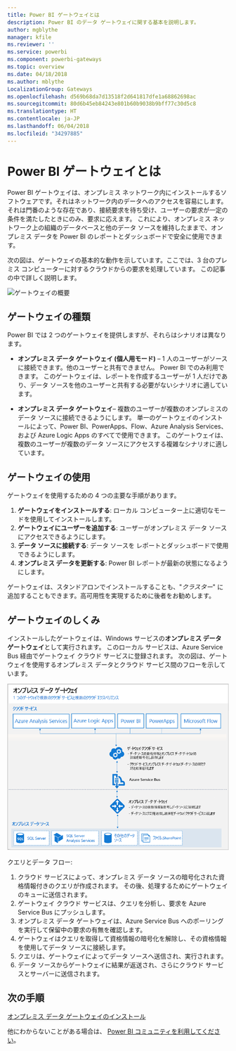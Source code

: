 ```yaml
---
title: Power BI ゲートウェイとは
description: Power BI のデータ ゲートウェイに関する基本を説明します。
author: mgblythe
manager: kfile
ms.reviewer: ''
ms.service: powerbi
ms.component: powerbi-gateways
ms.topic: overview
ms.date: 04/18/2018
ms.author: mblythe
LocalizationGroup: Gateways
ms.openlocfilehash: d569b68da7d13518f2d641817dfe1a68862698ac
ms.sourcegitcommit: 80d6b45eb84243e801b60b9038b9bff77c30d5c8
ms.translationtype: HT
ms.contentlocale: ja-JP
ms.lasthandoff: 06/04/2018
ms.locfileid: "34297885"
---
```

# <a name="what-are-power-bi-gateways"></a>Power BI ゲートウェイとは

Power BI ゲートウェイは、オンプレミス ネットワーク内にインストールするソフトウェアです。それはネットワーク内のデータへのアクセスを容易にします。 それは門番のような存在であり、接続要求を待ち受け、ユーザーの要求が一定の条件を満たしたときにのみ、要求に応えます。 これにより、オンプレミス ネットワーク上の組織のデータベースと他のデータ ソースを維持したままで、オンプレミス データを Power BI のレポートとダッシュボードで安全に使用できます。

次の図は、ゲートウェイの基本的な動作を示しています。ここでは、3 台のプレミス コンピューターに対するクラウドからの要求を処理しています。 この記事の中で詳しく説明します。

![ゲートウェイの概要](media/service-gateway-getting-started/gateway-overview.png)

## <a name="types-of-gateways"></a>ゲートウェイの種類

Power BI では 2 つのゲートウェイを提供しますが、それらはシナリオは異なります。

* **オンプレミス データ ゲートウェイ (個人用モード)** – 1 人のユーザーがソースに接続できます。他のユーザーと共有できません。 Power BI でのみ利用できます。 このゲートウェイは、レポートを作成するユーザーが 1 人だけであり、データ ソースを他のユーザーと共有する必要がないシナリオに適しています。

* **オンプレミス データ ゲートウェイ**– 複数のユーザーが複数のオンプレミスのデータ ソースに接続できるようにします。 単一のゲートウェイのインストールによって、Power BI、PowerApps、Flow、Azure Analysis Services、および Azure Logic Apps のすべてで使用できます。 このゲートウェイは、複数のユーザーが複数のデータ ソースにアクセスする複雑なシナリオに適しています。 

## <a name="using-a-gateway"></a>ゲートウェイの使用

ゲートウェイを使用するための 4 つの主要な手順があります。

1. **ゲートウェイをインストールする**: ローカル コンピューター上に適切なモードを使用してインストールします。
2. **ゲートウェイにユーザーを追加する**: ユーザーがオンプレミス データ ソースにアクセスできるようにします。
3. **データ ソースに接続する**: データ ソースを レポートとダッシュボードで使用できるようにします。
4. **オンプレミス データを更新する**: Power BI レポートが最新の状態になるようにします。

ゲートウェイは、スタンドアロンでインストールすることも、"*クラスター*" に追加することもできます。高可用性を実現するために後者をお勧めします。

## <a name="how-gateways-work"></a>ゲートウェイのしくみ

インストールしたゲートウェイは、Windows サービスの**オンプレミス データ ゲートウェイ**として実行されます。 このローカル サービスは、Azure Service Bus 経由でゲートウェイ クラウド サービスに登録されます。 次の図は、ゲートウェイを使用するオンプレミス データとクラウド サービス間のフローを示しています。

![ゲートウェイ データ フロー図](media/service-gateway-getting-started/gateway-how-it-works.png)

クエリとデータ フロー:

1. クラウド サービスによって、オンプレミス データ ソースの暗号化された資格情報付きのクエリが作成されます。 その後、処理するためにゲートウェイのキューに送信されます。
2. ゲートウェイ クラウド サービスは、クエリを分析し、要求を Azure Service Bus にプッシュします。
3. オンプレミス データ ゲートウェイは、Azure Service Bus へのポーリングを実行して保留中の要求の有無を確認します。
4. ゲートウェイはクエリを取得して資格情報の暗号化を解除し、その資格情報を使用してデータ ソースに接続します。
5. クエリは、ゲートウェイによってデータ ソースへ送信され、実行されます。
6. データ ソースからゲートウェイに結果が返送され、さらにクラウド サービスとサーバーに送信されます。

## <a name="next-steps"></a>次の手順
[オンプレミス データ ゲートウェイのインストール](service-gateway-install.md)

他にわからないことがある場合は、 [Power BI コミュニティを利用してください](http://community.powerbi.com/)。

